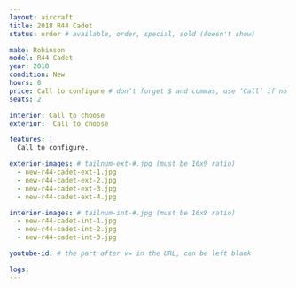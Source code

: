```yaml
---
layout: aircraft
title: 2018 R44 Cadet
status: order # available, order, special, sold (doesn't show)

make: Robinson
model: R44 Cadet
year: 2018
condition: New
hours: 0
price: Call to configure # don’t forget $ and commas, use ‘Call’ if no price listed
seats: 2

interior: Call to choose
exterior:  Call to choose

features: |
  Call to configure.

exterior-images: # tailnum-ext-#.jpg (must be 16x9 ratio)
  - new-r44-cadet-ext-1.jpg
  - new-r44-cadet-ext-2.jpg
  - new-r44-cadet-ext-3.jpg
  - new-r44-cadet-ext-4.jpg

interior-images: # tailnum-int-#.jpg (must be 16x9 ratio)
  - new-r44-cadet-int-1.jpg
  - new-r44-cadet-int-2.jpg
  - new-r44-cadet-int-3.jpg

youtube-id: # the part after v= in the URL, can be left blank

logs:
---
```


